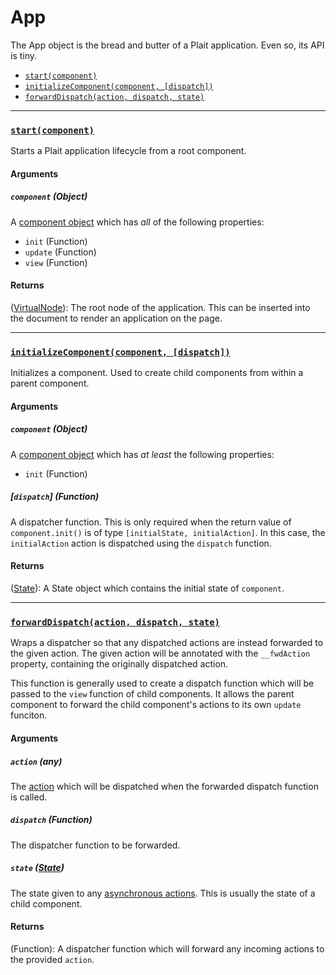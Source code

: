 # App

The App object is the bread and butter of a Plait application. Even so, its API is tiny.

* [`start(component)`](#start)
* [`initializeComponent(component, [dispatch])`](#initializeComponent)
* [`forwardDispatch(action, dispatch, state)`](#forwardDispatch)


<hr>

### <a id="start"></a> [`start(component)`](#start)

Starts a Plait application lifecycle from a root component.

#### Arguments

##### `component` (Object)

A [component object](../basics/CreatingAComponent.md) which has _all_ of the following properties:

* `init` (Function)
* `update` (Function)
* `view` (Function)

#### Returns

([VirtualNode](https://github.com/Matt-Esch/virtual-dom/blob/v2.1.1/vnode/vnode.js)): The root node of the application. This can be inserted into the document to render an application on the page.


<hr>

### <a id="initializeComponent"></a> [`initializeComponent(component, [dispatch])`](#initializeComponent)

Initializes a component. Used to create child components from within a parent component.

#### Arguments

##### `component` (Object)

A [component object](../basics/CreatingAComponent.md) which has _at least_ the following properties:

* `init` (Function)

##### [`dispatch`] (Function)

A dispatcher function. This is only required when the return value of `component.init()` is of type `[initialState, initialAction]`. In this case, the `initialAction` action is dispatched using the `dispatch` function.

#### Returns

([State](State.md)): A State object which contains the initial state of `component`.


<hr>

### <a id="forwardDispatch"></a> [`forwardDispatch(action, dispatch, state)`](#forwardDispatch)

Wraps a dispatcher so that any dispatched actions are instead forwarded to the given action. The given action will be annotated with the `__fwdAction` property, containing the originally dispatched action.

This function is generally used to create a dispatch function which will be passed to the `view` function of child components. It allows the parent component to forward the child component's actions to its own `update` funciton.

#### Arguments

##### `action` (any)

The [action](../basics/UnderstandingActions.md) which will be dispatched when the forwarded dispatch function is called.

##### `dispatch` (Function)

The dispatcher function to be forwarded.

##### `state` ([State](State.md))

The state given to any [asynchronous actions](../advanced/AsynchronousActions.md). This is usually the state of a child component.

#### Returns

(Function): A dispatcher function which will forward any incoming actions to the provided `action`.
